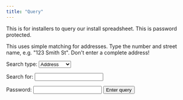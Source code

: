 ```yaml
---
title: "Query"
---
```

This is for installers to query our install spreadsheet. This is password protected.

This uses simple matching for addresses. Type the number and street name, e.g. "123 Smith St". Don't enter a complete address!

<form action="https://script.google.com/macros/s/AKfycbwihieta9TevYOqYc6prgdYdf1BSCLQUPRBU9NN4zz9-nk27DABTBzOVl17sg3FszJx/exec">

  <label for="Search type">Search type:</label>
  <select id="type" name="type">
    <option value="address">Address</option>
    <option value="nn">NN</option>
    <option value="install">Install num</option>
  </select>

  <label for="address">Search for:</label>
  <input type="hidden" id="method" name="method" value="query">
  <input type="hidden" name="format" value="1" />
  <input type="text" name="query" value=""/>
  
  <label for="pwd">Password:</label>
  <input type="password" minlength="8" id="id" name="pwd" >
  <input type="submit" value='Enter query'>
</form>
 
<br/>
<br/>




